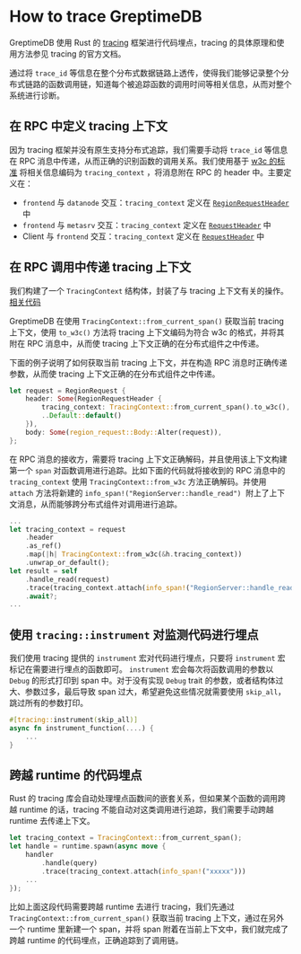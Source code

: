 # How to trace GreptimeDB

GreptimeDB 使用 Rust 的 [tracing](https://docs.rs/tracing/latest/tracing/) 框架进行代码埋点，tracing 的具体原理和使用方法参见 tracing 的官方文档。

通过将 `trace_id` 等信息在整个分布式数据链路上透传，使得我们能够记录整个分布式链路的函数调用链，知道每个被追踪函数的调用时间等相关信息，从而对整个系统进行诊断。

## 在 RPC 中定义 tracing 上下文

因为 tracing 框架并没有原生支持分布式追踪，我们需要手动将 `trace_id` 等信息在 RPC 消息中传递，从而正确的识别函数的调用关系。我们使用基于 [w3c 的标准](https://www.w3.org/TR/trace-context/#traceparent-header-field-values) 将相关信息编码为 `tracing_context` ，将消息附在 RPC 的 header 中。主要定义在：

- `frontend` 与 `datanode` 交互：`tracing_context` 定义在 [`RegionRequestHeader`](https://github.com/GreptimeTeam/greptime-proto/blob/main/proto/greptime/v1/region/server.proto) 中
- `frontend` 与 `metasrv` 交互：`tracing_context`  定义在  [`RequestHeader`](https://github.com/GreptimeTeam/greptime-proto/blob/main/proto/greptime/v1/meta/common.proto) 中
- Client 与 `frontend` 交互：`tracing_context`  定义在  [`RequestHeader`](https://github.com/GreptimeTeam/greptime-proto/blob/main/proto/greptime/v1/common.proto) 中

## 在 RPC 调用中传递 tracing 上下文

我们构建了一个 `TracingContext` 结构体，封装了与 tracing 上下文有关的操作。[相关代码](https://github.com/GreptimeTeam/greptimedb/blob/develop/src/common/telemetry/src/tracing_context.rs)

GreptimeDB 在使用 `TracingContext::from_current_span()` 获取当前 tracing 上下文，使用 `to_w3c()` 方法将 tracing 上下文编码为符合 w3c 的格式，并将其附在 RPC 消息中，从而使 tracing 上下文正确的在分布式组件之中传递。

下面的例子说明了如何获取当前 tracing 上下文，并在构造 RPC 消息时正确传递参数，从而使 tracing 上下文正确的在分布式组件之中传递。


```rust
let request = RegionRequest {
    header: Some(RegionRequestHeader {
        tracing_context: TracingContext::from_current_span().to_w3c(),
        ..Default::default()
    }),
    body: Some(region_request::Body::Alter(request)),
};
```

在 RPC 消息的接收方，需要将 tracing 上下文正确解码，并且使用该上下文构建第一个 `span` 对函数调用进行追踪。比如下面的代码就将接收到的 RPC 消息中的 `tracing_context` 使用 `TracingContext::from_w3c` 方法正确解码。并使用 `attach` 方法将新建的 `info_span!("RegionServer::handle_read")`  附上了上下文消息，从而能够跨分布式组件对调用进行追踪。 

```rust
...
let tracing_context = request
    .header
    .as_ref()
    .map(|h| TracingContext::from_w3c(&h.tracing_context))
    .unwrap_or_default();
let result = self
    .handle_read(request)
    .trace(tracing_context.attach(info_span!("RegionServer::handle_read")))
    .await?;
...
```

## 使用 `tracing::instrument` 对监测代码进行埋点

我们使用 tracing 提供的 `instrument` 宏对代码进行埋点，只要将 `instrument` 宏标记在需要进行埋点的函数即可。 `instrument` 宏会每次将函数调用的参数以 `Debug` 的形式打印到 span 中。对于没有实现 `Debug` trait 的参数，或者结构体过大、参数过多，最后导致 span 过大，希望避免这些情况就需要使用 `skip_all`，跳过所有的参数打印。

```rust
#[tracing::instrument(skip_all)]
async fn instrument_function(....) {
    ...
}
```

## 跨越 runtime 的代码埋点

Rust 的 tracing 库会自动处理埋点函数间的嵌套关系，但如果某个函数的调用跨越 runtime 的话，tracing 不能自动对这类调用进行追踪，我们需要手动跨越 runtime 去传递上下文。

```rust
let tracing_context = TracingContext::from_current_span();
let handle = runtime.spawn(async move {
    handler
        .handle(query)
        .trace(tracing_context.attach(info_span!("xxxxx")))
    ...
});
```

比如上面这段代码需要跨越 runtime 去进行 tracing，我们先通过 `TracingContext::from_current_span()` 获取当前 tracing 上下文，通过在另外一个 runtime 里新建一个 span，并将 span 附着在当前上下文中，我们就完成了跨越 runtime 的代码埋点，正确追踪到了调用链。
